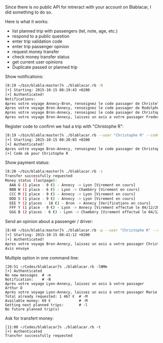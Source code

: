 Since there is no public API for intreract with your account on Blablacar, I did something to do so.

Here is what it works:
+ list planned trip with passengers (tel, note, age, etc.)
+ respond to a public question
+ enter trip validation code
+ enter trip passenger opinion
+ request money transfer
+ check money transfer status
+ get current user opinions
+ Duplicate passed or planned trip

Show notifications:
```bash
[8:19 ~/bin/blabla:master]% ./blablacar.rb -N
[+] Starting: 2015-10-15 08:19:43 +0200
[+] Authenticated!
Notifications:
Apres votre voyage Annecy-Bron, renseignez le code passager de Christel C pour recevoir €9 rapidement.
Apres votre voyage Bron-Annecy, renseignez le code passager de Rodolphe B pour recevoir €9 rapidement.
Apres votre voyage Bron-Annecy, renseignez le code passager de Christophe R pour recevoir €9 rapidement.
Apres votre voyage Bron-Annecy, laissez un avis a votre passager Frederic O
```

Register code to confirm we had a trip with "Christophe R":
```bash
[8:19 ~/bin/blabla:master]% ./blablacar.rb --user "Christophe R" --code GIRSXK
[+] Starting: 2015-10-15 08:20:03 +0200
[+] Authenticated!
Apres votre voyage Bron-Annecy, renseignez le code passager de Christophe R pour recevoir €9 rapidement.
[+] Code ok pour Christophe R
```

Show payment status:
```bash
[8:20 ~/bin/blabla:master]% ./blablacar.rb -s
Transfer successfully requested
Money status (lastpage):
  AAA G (1 place - 9 €) - Annecy -> Lyon [Virement en cours]
  BBB W (1 place - 6 €) - Lyon -> Chambéry [Virement en cours]
  CCC M (1 place - 9 €) - Annecy -> Lyon [Virement en cours]
  DDD S (1 place - 9 €) - Annecy -> Lyon [Virement en cours]
  EEE Y (2 places - 18 €) - Bron -> Annecy [Verifications en cours]
  FFF Y (1 place - 9 €) - Lyon -> Annecy [Virement effectué le 04/12/2015]
  GGG B (2 places - 6 €) - Lyon -> Chambéry [Virement effectué le 04/12/2015]
```

Send an opinion about a passenger / driver:
```bash
[8:40 ~/bin/blabla:master]% ./blablacar.rb -p --user "Christophe R" --avis "Sympa, ponctuel. Des discussions vraiment interessantes\!\! Je recommande" --note 5
[+] Starting: 2015-10-15 08:41:12 +0200
[+] Authenticated!
Apres votre voyage Bron-Annecy, laissez un avis a votre passager Christophe R
Avis envoye
```
Multiple option in one command line:
```
[20:51 ~/Codes/blablacar]% ./blablacar.rb -lNMm
[+] Authenticated
No new messages  # -m
Notification:    # -N
Après votre voyage Lyon-Annecy, laissez un avis à votre passager Arthur D
Après votre voyage Lyon-Annecy, laissez un avis à votre passager Marie
Total already requested: 1 467 €  # -M
Available money: 69 €             # -M
Getting next planned trips:       # -l
No future planned trip(s)
```

Ask for transfert money:
```
[11:00 ~/Codes/blablacar]% ./blablacar.rb -t
[+] Authenticated
Transfer successfully requested
```
